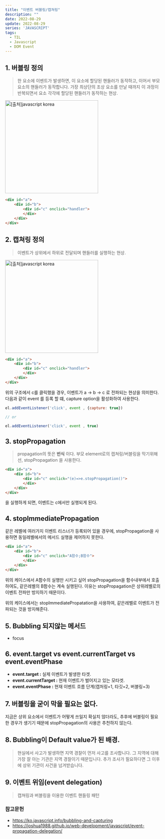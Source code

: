 ```yaml
---
title: "이벤트 버블링/캡쳐링"
description: ""
date: 2022-08-29
update: 2022-08-29
series: 'JAVASCRIPT'
tags:
  - TIL
  - Javascript
  - DOM Event
---
```


## 1. 버블링 정의
> 한 요소에 이벤트가 발생하면, 이 요소에 할당된 핸들러가 동작하고, 이어서 부모 요소의 핸들러가 동작합니다. 가장 최상단의 조상 요소를 만날 때까지 이 과정이 반복되면서 요소 각각에 할당된 핸들러가 동작하는 현상.

<img src="https://ko.javascript.info/article/bubbling-and-capturing/event-order-bubbling.svg" width="300" alt="[출처]javascript korea"></img>

```html
<div id="a">
    <div id="b">
        <div id="c" onclick="handler">
        </div>
    </div>
</div>
```

## 2. 캡쳐링 정의
> 이벤트가 상위에서 하위로 전달되며 핸들러를 실행하는 현상.

<img src="https://ko.javascript.info/article/bubbling-and-capturing/eventflow.svg" width="300" alt="[출처]javascript korea"></img>

```html
<div id="a">
    <div id="b">
        <div id="c" onclick="handler">
        </div>
    </div>
</div>
```

위의 구조에서 c를 클릭했을 경우, 이벤트가 a -> b -> c 로 전파되는 현상을 의미한다.
다음과 같이 event 를 등록 할 떄, capture option을 활성화하여 사용한다.
```javascript
el.addEventListener('click', event , {capture: true})

// or 

el.addEventListener('click', event , true)
```



## 3. stopPropagation
> propagation의 뜻은 **번식** 이다.
부모 element로의 캡쳐링/버블링을 막기위해선, stopPropagation 을 사용한다.
```html
<div id="a">
    <div id="b">
        <div id="c" onclick="(e)=>e.stopPropagation()">
        </div>
    </div>
</div>
```

을 실행하게 되면, 이벤트는 c에서만 실행되게 된다.


## 4. stopImmediatePropagation
같은 레벨에 여러가지 이벤트 리스너가 등록되어 있을 경우에, stopPropagation을 사용하면
동일레벨에서의 메서드 실행을 제어하지 못한다.

```html
<div id="a">
    <div id="b">
        <div id="c" onclick="A함수;B함수">
        </div>
    </div>
</div>
```
위의 케이스에서 A함수의 실행만 시키고 싶어 stopPropagation을 함수내부에서 호출하여도, 같은레벨의 B함수는 계속 실행된다.
이유는 stopPropagation은 상위레벨로의 이벤트 전파만 방지하기 때문이다.

위의 케이스에서는 stopImmediatePropatation을 사용하여, 같은레벨로 이벤트가 전파되는 것을 방지해준다.

## 5. Bubbling 되지않는 메서드
* focus 

## 6. event.target vs event.currentTarget vs event.eventPhase
* **event.target :** 실제 이벤트가 발생한 타겟.
* **event.currentTarget :** 현재 이벤트가 벌어지고 있는 모타겟.
* **event.eventPhase :**  현재 이벤트 흐름 단계(캡처링=1, 타깃=2, 버블링=3)

## 7. 버블링을 굳이 막을 필요는 없다.
지금은 상위 요소에서 이벤트가 어떻게 쓰일지 확실치 않더라도, 추후에 버블링이 필요한 경우가 생기기 때문에 stopPropagation의 사용은 추천하지 않는다.

## 8. Bubbling이 Default value가 된 배경.
> 현실에서 사고가 발생하면 지역 경찰이 먼저 사고를 조사합니다. 그 지역에 대해 가장 잘 아는 기관은 지역 경찰이기 때문입니다. 추가 조사가 필요하다면 그 이후에 상위 기관이 사건을 넘겨받습니다.

## 9. 이벤트 위임(event delegation)
> 캡쳐링과 버블링을 이용한 이벤트 핸들링 패턴

### 참고문헌
* https://ko.javascript.info/bubbling-and-capturing
* https://joshua1988.github.io/web-development/javascript/event-propagation-delegation/